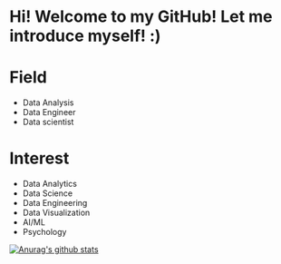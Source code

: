 # Hi! Welcome to my GitHub! Let me introduce myself! :)

# Field
- Data Analysis
- Data Engineer
- Data scientist

# Interest
- Data Analytics
- Data Science
- Data Engineering
- Data Visualization
- AI/ML
- Psychology

[![Anurag's github stats](https://github-readme-stats.vercel.app/api?username=metaego)](https://github.com/anuraghazra/github-readme-stats)








<!--
**metaego/metaego** is a ✨ _special_ ✨ repository because its `README.md` (this file) appears on your GitHub profile.

Here are some ideas to get you started:

- 🔭 I’m currently working on ...
- 🌱 I’m currently learning ...
- 👯 I’m looking to collaborate on ...
- 🤔 I’m looking for help with ...
- 💬 Ask me about ...
- 📫 How to reach me: ...
- 😄 Pronouns: ...
- ⚡ Fun fact: ...
-->
